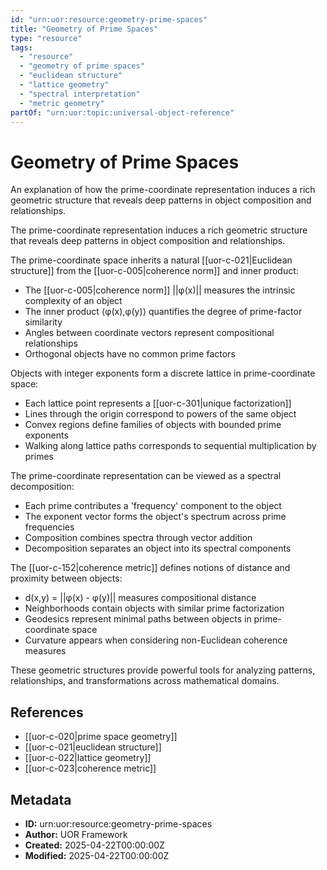 ```yaml
---
id: "urn:uor:resource:geometry-prime-spaces"
title: "Geometry of Prime Spaces"
type: "resource"
tags:
  - "resource"
  - "geometry of prime spaces"
  - "euclidean structure"
  - "lattice geometry"
  - "spectral interpretation"
  - "metric geometry"
partOf: "urn:uor:topic:universal-object-reference"
---
```


# Geometry of Prime Spaces

An explanation of how the prime-coordinate representation induces a rich geometric structure that reveals deep patterns in object composition and relationships.

The prime-coordinate representation induces a rich geometric structure that reveals deep patterns in object composition and relationships.

The prime-coordinate space inherits a natural [[uor-c-021|Euclidean structure]] from the [[uor-c-005|coherence norm]] and inner product:

- The [[uor-c-005|coherence norm]] ||φ(x)|| measures the intrinsic complexity of an object
- The inner product ⟨φ(x),φ(y)⟩ quantifies the degree of prime-factor similarity
- Angles between coordinate vectors represent compositional relationships
- Orthogonal objects have no common prime factors

Objects with integer exponents form a discrete lattice in prime-coordinate space:

- Each lattice point represents a [[uor-c-301|unique factorization]]
- Lines through the origin correspond to powers of the same object
- Convex regions define families of objects with bounded prime exponents
- Walking along lattice paths corresponds to sequential multiplication by primes

The prime-coordinate representation can be viewed as a spectral decomposition:

- Each prime contributes a 'frequency' component to the object
- The exponent vector forms the object's spectrum across prime frequencies
- Composition combines spectra through vector addition
- Decomposition separates an object into its spectral components

The [[uor-c-152|coherence metric]] defines notions of distance and proximity between objects:

- d(x,y) = ||φ(x) - φ(y)|| measures compositional distance
- Neighborhoods contain objects with similar prime factorization
- Geodesics represent minimal paths between objects in prime-coordinate space
- Curvature appears when considering non-Euclidean coherence measures

These geometric structures provide powerful tools for analyzing patterns, relationships, and transformations across mathematical domains.

## References

- [[uor-c-020|prime space geometry]]
- [[uor-c-021|euclidean structure]]
- [[uor-c-022|lattice geometry]]
- [[uor-c-023|coherence metric]]

## Metadata

- **ID:** urn:uor:resource:geometry-prime-spaces
- **Author:** UOR Framework
- **Created:** 2025-04-22T00:00:00Z
- **Modified:** 2025-04-22T00:00:00Z
